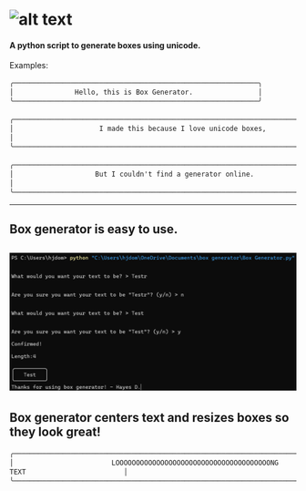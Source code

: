 ![alt text](https://github.com/BlueFalconHD/Unicode-Box-Generator/blob/main/assets/box%20gen%20logo.png "Box Generator - Logo")
======


#### A python script to generate boxes using unicode.



Examples:

```
╭────────────────────────────────────────────────────────────╮
│               Hello, this is Box Generator.                │
╰────────────────────────────────────────────────────────────╯

╭────────────────────────────────────────────────────────────────────────────────────╮
│                     I made this because I love unicode boxes,                      │
╰────────────────────────────────────────────────────────────────────────────────────╯

╭────────────────────────────────────────────────────────────────────────────────╮
│                    But I couldn't find a generator online.                     │
╰────────────────────────────────────────────────────────────────────────────────╯
```
------
## Box generator is easy to use.

![alt text](https://github.com/BlueFalconHD/Box-Generator/blob/main/assets/boxgen%20easy.png)
------
## Box generator centers text and resizes boxes so they look great!
```
╭──────────────────────────────────────────────────────────────────────────────────────────────╮
│                        LOOOOOOOOOOOOOOOOOOOOOOOOOOOOOOOOOOOOOONG TEXT                        │
╰──────────────────────────────────────────────────────────────────────────────────────────────╯ 
```
